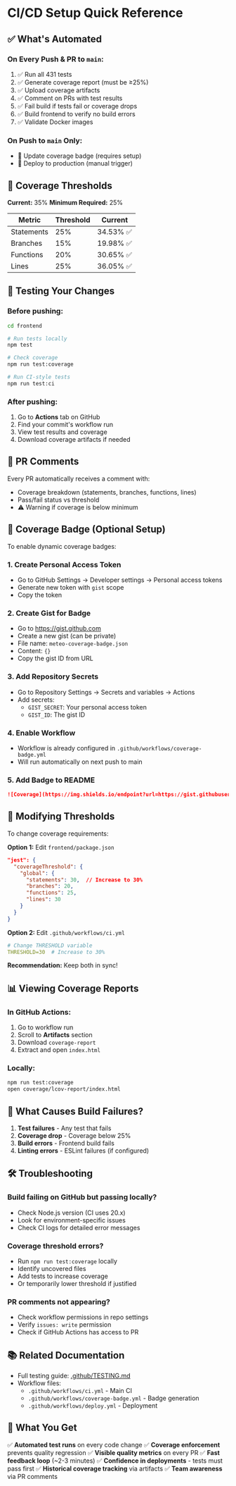 # CI/CD Setup Quick Reference

## ✅ What's Automated

### On Every Push & PR to `main`:
1. ✅ Run all 431 tests
2. ✅ Generate coverage report (must be ≥25%)
3. ✅ Upload coverage artifacts
4. ✅ Comment on PRs with test results
5. ✅ Fail build if tests fail or coverage drops
6. ✅ Build frontend to verify no build errors
7. ✅ Validate Docker images

### On Push to `main` Only:
- 🎯 Update coverage badge (requires setup)
- 🚀 Deploy to production (manual trigger)

## 🎯 Coverage Thresholds

**Current:** 35%
**Minimum Required:** 25%

| Metric | Threshold | Current |
|--------|-----------|---------|
| Statements | 25% | 34.53% ✅ |
| Branches | 15% | 19.98% ✅ |
| Functions | 20% | 30.65% ✅ |
| Lines | 25% | 36.05% ✅ |

## 🚀 Testing Your Changes

### Before pushing:
```bash
cd frontend

# Run tests locally
npm test

# Check coverage
npm run test:coverage

# Run CI-style tests
npm run test:ci
```

### After pushing:
1. Go to **Actions** tab on GitHub
2. Find your commit's workflow run
3. View test results and coverage
4. Download coverage artifacts if needed

## 📝 PR Comments

Every PR automatically receives a comment with:
- Coverage breakdown (statements, branches, functions, lines)
- Pass/fail status vs threshold
- ⚠️ Warning if coverage is below minimum

## 🎨 Coverage Badge (Optional Setup)

To enable dynamic coverage badges:

### 1. Create Personal Access Token
- Go to GitHub Settings → Developer settings → Personal access tokens
- Generate new token with `gist` scope
- Copy the token

### 2. Create Gist for Badge
- Go to https://gist.github.com
- Create a new gist (can be private)
- File name: `meteo-coverage-badge.json`
- Content: `{}`
- Copy the gist ID from URL

### 3. Add Repository Secrets
- Go to Repository Settings → Secrets and variables → Actions
- Add secrets:
  - `GIST_SECRET`: Your personal access token
  - `GIST_ID`: The gist ID

### 4. Enable Workflow
- Workflow is already configured in `.github/workflows/coverage-badge.yml`
- Will run automatically on next push to main

### 5. Add Badge to README
```markdown
![Coverage](https://img.shields.io/endpoint?url=https://gist.githubusercontent.com/YOUR_USERNAME/GIST_ID/raw/meteo-coverage-badge.json)
```

## 🔧 Modifying Thresholds

To change coverage requirements:

**Option 1:** Edit `frontend/package.json`
```json
"jest": {
  "coverageThreshold": {
    "global": {
      "statements": 30,  // Increase to 30%
      "branches": 20,
      "functions": 25,
      "lines": 30
    }
  }
}
```

**Option 2:** Edit `.github/workflows/ci.yml`
```yaml
# Change THRESHOLD variable
THRESHOLD=30  # Increase to 30%
```

**Recommendation:** Keep both in sync!

## 📊 Viewing Coverage Reports

### In GitHub Actions:
1. Go to workflow run
2. Scroll to **Artifacts** section
3. Download `coverage-report`
4. Extract and open `index.html`

### Locally:
```bash
npm run test:coverage
open coverage/lcov-report/index.html
```

## 🚨 What Causes Build Failures?

1. **Test failures** - Any test that fails
2. **Coverage drop** - Coverage below 25%
3. **Build errors** - Frontend build fails
4. **Linting errors** - ESLint failures (if configured)

## 🛠️ Troubleshooting

### Build failing on GitHub but passing locally?
- Check Node.js version (CI uses 20.x)
- Look for environment-specific issues
- Check CI logs for detailed error messages

### Coverage threshold errors?
- Run `npm run test:coverage` locally
- Identify uncovered files
- Add tests to increase coverage
- Or temporarily lower threshold if justified

### PR comments not appearing?
- Check workflow permissions in repo settings
- Verify `issues: write` permission
- Check if GitHub Actions has access to PR

## 📚 Related Documentation

- Full testing guide: [.github/TESTING.md](.github/TESTING.md)
- Workflow files:
  - `.github/workflows/ci.yml` - Main CI
  - `.github/workflows/coverage-badge.yml` - Badge generation
  - `.github/workflows/deploy.yml` - Deployment

## 🎉 What You Get

✅ **Automated test runs** on every code change
✅ **Coverage enforcement** prevents quality regression
✅ **Visible quality metrics** on every PR
✅ **Fast feedback loop** (~2-3 minutes)
✅ **Confidence in deployments** - tests must pass first
✅ **Historical coverage tracking** via artifacts
✅ **Team awareness** via PR comments
